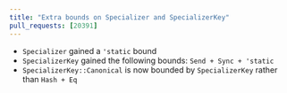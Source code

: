 ```yaml
---
title: "Extra bounds on Specializer and SpecializerKey"
pull_requests: [20391]
---
```


- `Specializer` gained a `'static` bound
- `SpecializerKey` gained the following bounds: `Send + Sync + 'static`
- `SpecializerKey::Canonical` is now bounded by `SpecializerKey`
  rather than `Hash + Eq`
